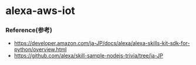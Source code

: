 # alexa-aws-iot

### Reference(参考)

- https://developer.amazon.com/ja-JP/docs/alexa/alexa-skills-kit-sdk-for-python/overview.html
- https://github.com/alexa/skill-sample-nodejs-trivia/tree/ja-JP
